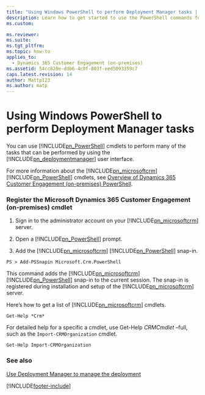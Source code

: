 ```yaml
---
title: "Using Windows PowerShell to perform Deployment Manager tasks | Microsoft Docs"
description: Learn how to get started to use the PowerShell commands for Dynamics 365 Customer Engagement (on-premises)
ms.custom: 

ms.reviewer: 
ms.suite: 
ms.tgt_pltfrm: 
ms.topic: how-to
applies_to: 
  - Dynamics 365 Customer Engagement (on-premises)
ms.assetid: 54cc820e-ddb6-4c0f-803f-eed5093359c7
caps.latest.revision: 14
author: Mattp123
ms.author: matp
---
```

# Using Windows PowerShell to perform Deployment Manager tasks

You can use [!INCLUDE[pn_PowerShell](../includes/pn-powershell.md)] cmdlets to perform many of the tasks that can be performed by using the [!INCLUDE[pn_deploymentmanager](../includes/pn-deploymentmanager.md)] user interface.  
  
 For more information about the [!INCLUDE[pn_microsoftcrm](../includes/pn-microsoftcrm.md)] [!INCLUDE[pn_PowerShell](../includes/pn-powershell.md)] cmdlets, see [Overview of Dynamics 365 Customer Engagement (on-premises) PowerShell](/powershell/dynamics365/customer-engagement/overview?view=dynamics365ce-ps&preserve-view=true).  
  
### Register the Microsoft Dynamics 365 Customer Engagement (on-premises)  cmdlet  
  
1.  Sign in to the administrator account on your [!INCLUDE[pn_microsoftcrm](../includes/pn-microsoftcrm.md)] server.  
  
2.  Open a [!INCLUDE[pn_PowerShell](../includes/pn-powershell.md)] prompt.  
  
3.  Add the [!INCLUDE[pn_microsoftcrm](../includes/pn-microsoftcrm.md)] [!INCLUDE[pn_PowerShell](../includes/pn-powershell.md)] snap-in.  
  
```  
PS > Add-PSSnapin Microsoft.Crm.PowerShell   
```  
  
This command adds the [!INCLUDE[pn_microsoftcrm](../includes/pn-microsoftcrm.md)] [!INCLUDE[pn_PowerShell](../includes/pn-powershell.md)] snap-in to the current session. The snap-in is registered during installation and setup of the [!INCLUDE[pn_microsoftcrm](../includes/pn-microsoftcrm.md)] server.  
  
 Here’s how to get a list of [!INCLUDE[pn_microsoftcrm](../includes/pn-microsoftcrm.md)] cmdlets.  
  
```  
Get-Help *Crm*  
```  

For detailed help for a specific a cmdlet, use Get-Help *CRMCmdlet* –full, such as the `Import-CRMOrganization` cmdlet.  
  
```
Get-Help Import-CRMOrganization
```  

### See also

 [Use Deployment Manager to manage the deployment](use-deployment-manager-to-manage-the-deployment.md)   




[!INCLUDE[footer-include](../../../includes/footer-banner.md)]
